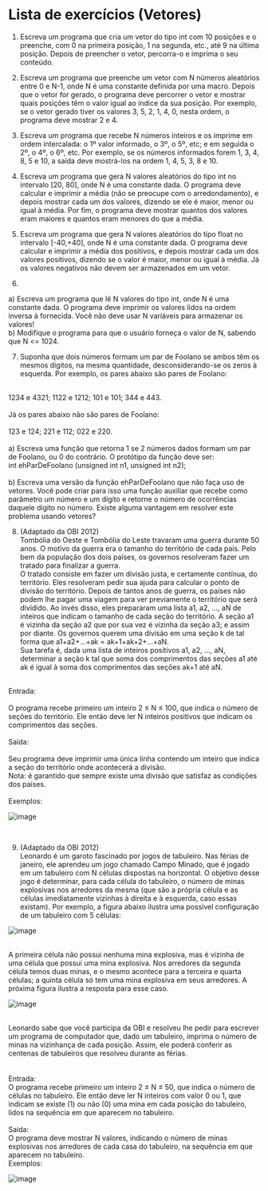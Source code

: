 # Lista de exercícios (Vetores)

1. Escreva um programa que cria um vetor do tipo int com 10 posições e o preenche, com 0 na primeira posição, 1 na segunda, etc., até 9 na última posição. Depois de preencher o vetor, percorra-o e imprima o seu conteúdo.<br>

2. Escreva um programa que preenche um vetor com N números aleatórios entre 0 e N-1, onde N é uma constante definida por uma macro. Depois que o vetor for gerado, o programa deve percorrer o vetor e mostrar quais posições têm o valor igual ao índice da sua posição. Por exemplo, se o vetor gerado tiver os valores 3, 5, 2, 1, 4, 0, nesta ordem, o programa deve mostrar 2 e 4.<br>

3. Escreva um programa que recebe N números inteiros e os imprime em ordem intercalada: o 1º valor informado, o 3º, o 5º, etc; e em seguida o 2º, o 4º, o 6º, etc. Por exemplo, se os números informados forem 1, 3, 4, 8, 5 e 10, a saída deve mostrá-los na ordem 1, 4, 5, 3, 8 e 10.<br>

4. Escreva um programa que gera N valores aleatórios do tipo int no intervalo [20, 80], onde N é uma constante dada. O programa deve calcular e imprimir a média (não se preocupe com o arredondamento), e depois mostrar cada um dos valores, dizendo se ele é maior, menor ou igual à média. Por fim, o programa deve mostrar quantos dos valores eram maiores e quantos eram menores do que a média.<br>

5. Escreva um programa que gera N valores aleatórios do tipo float no intervalo [-40,+40], onde N é uma constante dada. O programa deve calcular e imprimir a média dos positivos, e depois mostrar cada um dos valores positivos, dizendo se o valor é maior, menor ou igual à média. Já os valores
negativos não devem ser armazenados em um vetor.<br>

6. <br>
a) Escreva um programa que lê N valores do tipo int, onde N é uma constante dada. O programa deve imprimir os valores lidos na ordem inversa à fornecida. Você não deve usar N variáveis para armazenar os valores!<br>
b) Modifique o programa para que o usuário forneça o valor de N, sabendo que N <= 1024.<br>

7. Suponha que dois números formam um par de Foolano se ambos têm os mesmos dígitos, na mesma quantidade, desconsiderando-se os zeros à esquerda. Por exemplo, os pares abaixo são pares de Foolano:<br>
<br>
1234 e 4321; 1122 e 1212; 101 e 101; 344 e 443.<br>
<br>
Já os pares abaixo não são pares de Foolano:<br>
<br>
123 e 124; 221 e 112; 022 e 220.<br>
<br>
a) Escreva uma função que retorna 1 se 2 números dados formam um par de Foolano, ou 0 do contrário. O protótipo da função deve ser:<br>
int ehParDeFoolano (unsigned int n1, unsigned int n2);<br>
<br>
b) Escreva uma versão da função ehParDeFoolano que não faça uso de vetores. Você pode criar para isso uma função auxiliar que recebe como parâmetro um número e um dígito e retorne o número de ocorrências daquele dígito no número. Existe alguma vantagem em resolver este problema usando vetores?<br>

8. (Adaptado da OBI 2012)<br>
Tombólia do Oeste e Tombólia do Leste travaram uma guerra durante 50 anos. O motivo da guerra era o tamanho do território de cada país. Pelo bem da população dos dois países, os governos resolveram fazer um tratado para finalizar a guerra.<br>
O tratado consiste em fazer um divisão justa, e certamente contínua, do território. Eles resolveram pedir sua ajuda para calcular o ponto de divisão do território. Depois de tantos anos de guerra, os países não podem lhe pagar uma viagem para ver previamente o território que será dividido. Ao invés
disso, eles prepararam uma lista a1, a2, ..., aN de inteiros que indicam o tamanho de cada seção do território. A seção a1 é vizinha da seção a2 que por sua vez é vizinha da seção a3; e assim por diante. Os governos querem uma divisão em uma seção k de tal forma que a1+a2+...+ak = ak+1+ak+2+...+aN.<br>
Sua tarefa é, dada uma lista de inteiros positivos a1, a2, ..., aN, determinar a seção k tal que soma dos comprimentos das seções a1 até ak é igual à soma dos comprimentos das seções ak+1 até aN.<br>
<br>
Entrada:<br>
<br>
O programa recebe primeiro um inteiro 2 ≤ N ≤ 100, que indica o número de seções do território. Ele então deve ler N inteiros positivos que indicam os comprimentos das seções.<br>
<br>
Saída:<br>
<br>
Seu programa deve imprimir uma única linha contendo um inteiro que indica a seção do território onde acontecerá a divisão.<br>
Nota: é garantido que sempre existe uma divisão que satisfaz as condições dos países.<br>
<br>
Exemplos:<br>

![image](https://github.com/1larissa/fundamentos-de-programacao/assets/129631047/dca2f6fd-c5d3-48d8-a1ad-eb9bd8048dc3)

<br>

9. (Adaptado da OBI 2012)<br>
Leonardo é um garoto fascinado por jogos de tabuleiro. Nas férias de janeiro, ele aprendeu um jogo chamado Campo Minado, que é jogado em um tabuleiro com N células dispostas na horizontal. O objetivo desse jogo é determinar, para cada célula do tabuleiro, o número de minas explosivas nos arredores da mesma (que são a própria célula e as células imediatamente vizinhas à direita e à esquerda, caso essas existam). Por exemplo, a figura abaixo ilustra uma possível configuração de um tabuleiro com 5 células:<br>

![image](https://github.com/1larissa/fundamentos-de-programacao/assets/129631047/5297d9fa-11c5-43d9-9c7d-ba324b8c6670)

<br>
A primeira célula não possui nenhuma mina explosiva, mas é vizinha de uma célula que possui uma mina explosiva. Nos arredores da segunda célula temos duas minas, e o mesmo acontece para a terceira e quarta células; a quinta célula só tem uma mina explosiva em seus arredores. A próxima figura ilustra a resposta para esse caso.<br>

![image](https://github.com/1larissa/fundamentos-de-programacao/assets/129631047/5cea4952-3f1f-4039-b89a-13f88528e076)

<br>
Leonardo sabe que você participa da OBI e resolveu lhe pedir para escrever um programa de computador que, dado um tabuleiro, imprima o número de minas na vizinhança de cada posição. Assim, ele poderá conferir as centenas de tabuleiros que resolveu durante as férias.<br>
<br>
<br>
Entrada:<br>
O programa recebe primeiro um inteiro 2 ≤ N ≤ 50, que indica o número de células no tabuleiro. Ele então deve ler N inteiros com valor 0 ou 1, que indicam se existe (1) ou não (0) uma mina em cada posição do tabuleiro, lidos na sequência em que aparecem no tabuleiro.<br>
<br>
Saída:<br>
O programa deve mostrar N valores, indicando o número de minas explosivas nos arredores de cada casa do tabuleiro, na sequência em que aparecem no tabuleiro.<br>
Exemplos:<br>

![image](https://github.com/1larissa/fundamentos-de-programacao/assets/129631047/6040e50f-f347-4f09-8768-102ca18bce92)

<br>